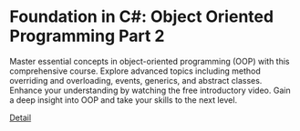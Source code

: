 # Foundation in C#: Object Oriented Programming Part 2

Master essential concepts in object-oriented programming (OOP) with this comprehensive course. Explore advanced topics including method overriding and overloading, events, generics, and abstract classes. Enhance your understanding by watching the free introductory video. Gain a deep insight into OOP and take your skills to the next level. 

[Detail](https://eduitfree.com/courses/foundation-in-c-object-oriented-programming-part-2)